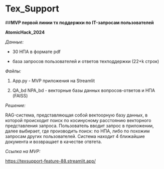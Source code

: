 # Tex_Support

##**MVP первой линии тх поддержки по IT-запросам пользователей**

**AtomicHack_2024**

*Данные:*

* 30 НПА в формате pdf

* база запросов пользователей и ответов техподдержки (22+k строк)

*Файлы:*

1) App.py - MVP приложения на Streamlit

2) QA_bd NPA_bd - векторные базы данных вопросов-ответов и НПА (FAISS)

*Решение:*

RAG-система, представляющая собой вектоорную базу данных, в которой происходит поиск по косинусному расстоянию векторного представления запроса. Пользователь вводит запрос в приложении, далее выбирает, где производить поиск: по НПА, либо по похожим запросам других пользователей. Система находит 4 ближайшие документа и возвращает в качестве отвтета. 

*Ссылка на MVP:*

https://texsupport-feature-88.streamlit.app/ 
